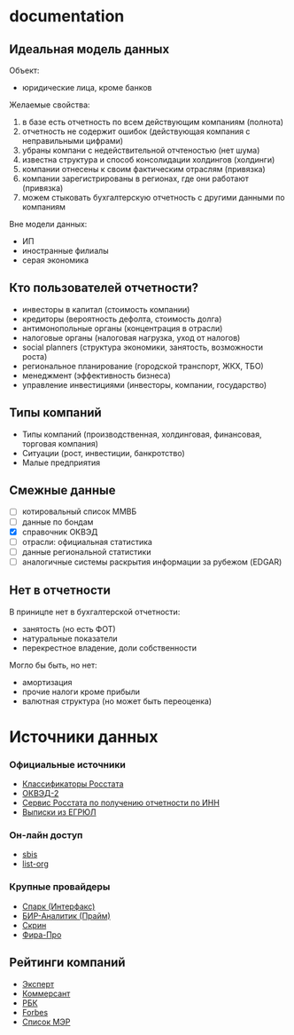 # documentation

<!-- TODO: toc -->

## Идеальная модель данных 

Объект: 

- юридические лица, кроме банков

Желаемые свойства:

1. в базе есть отчетность по всем действующим компаниям (полнота)
2. отчетность не содержит ошибок (действующая компания с неправильными цифрами)  
3. убраны компани с недействительной отчтеностью (нет шума)
4. известна структура и способ консолидации холдингов (холдинги)
5. компании отнесены к своим фактическим отраслям (привязка)
6. компании зарегистрированы в регионах, где они работают (привязка) 
7. можем стыковать бухгалтерскую отчетность с другими данными по компаниям

Вне модели данных:

- ИП
- иностранные филиалы
- серая экономика
 

## Кто пользователей отчетности?

- инвесторы в капитал (стоимость компании)
- кредиторы (вероятность дефолта, стоимость долга)
- антимонопольные органы (концентрация в отрасли)
- налоговые органы (налоговая нагрузка, уход от налогов)
- social planners (структура экономики, занятость, возможности роста)
- региональное планирование (городской транспорт, ЖКХ, TБО)
- менеджмент (эффективность бизнеса) 
- управление инвестициями (инвесторы, компании, государство) 

## Типы компаний

- Типы компаний (производственная, холдинговая, финансовая, торговая компания)
- Ситуации (рост, инвестиции, банкротство)
- Малые предприятия

## Смежные данные 

- [ ] котировальный список ММВБ
- [ ] данные по бондам
- [x] справочник ОКВЭД
- [ ] отрасли: официальная статистика
- [ ] данные региональной статистики
- [ ] аналогичные системы раскрытия информации за рубежом (EDGAR)

## Нет в отчетности

В приницпе нет в бухгалтерской отчетности:

  - занятость (но есть ФОТ)
  - натуральные показатели
  - перекрестное владение, доли собственности

Могло бы быть, но нет:

  - амортизация
  - прочие налоги кроме прибыли
  - валютная структура (но может быть переоценка)

# Источники данных 

### Официальные источники

- [Классификаторы Росстата](http://www.gks.ru/metod/classifiers.html)
- [ОКВЭД-2](http://www.gks.ru/opendata/dataset/7708234640-ca-01-004)
- [Сервис Росстата по получению отчетности по ИНН](http://www.gks.ru/accounting_report)
- [Выписки из ЕГРЮЛ](https://egrul.nalog.ru/index.html)

### Он-лайн доступ  

- [sbis](https://sbis.ru/contragents/7825706086)
- [list-org](https://www.list-org.com/company/19562)

### Крупные провайдеры 

- [Спарк (Интерфакс)](http://www.spark-interfax.ru/ru/about)
- [БИР-Аналитик (Прайм)](https://bir.1prime.ru)
- [Скрин](https://kontragent.skrin.ru)
- [Фира-Про](https://pro.fira.ru)

## Рейтинги компаний

- [Эксперт](https://expert.ru/dossier/rating/expert-400)
- [Коммерсант](https://www.kommersant.ru/top-100)
- [РБК](https://www.rbc.ru/rbc500/)
- [Forbes](http://www.forbes.ru/rating/367067-200-krupneyshih-rossiyskih-chastnyh-kompaniy-2018-reyting-forbes)
- [Список МЭР](http://economy.gov.ru/minec/about/structure/depsectoreconom/2015020801)



